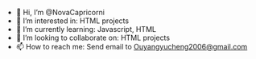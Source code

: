 - 👋 Hi, I’m @NovaCapricorni
- 👀 I’m interested in: HTML projects
- 🌱 I’m currently learning: Javascript, HTML
- 💞️ I’m looking to collaborate on: HTML projects
- 📫 How to reach me: Send email to Ouyangyucheng2006@gmail.com

<!---
NovaCapricorni/NovaCapricorni is a ✨ special ✨ repository because its `README.md` (this file) appears on your GitHub profile.
You can click the Preview link to take a look at your changes.
--->
